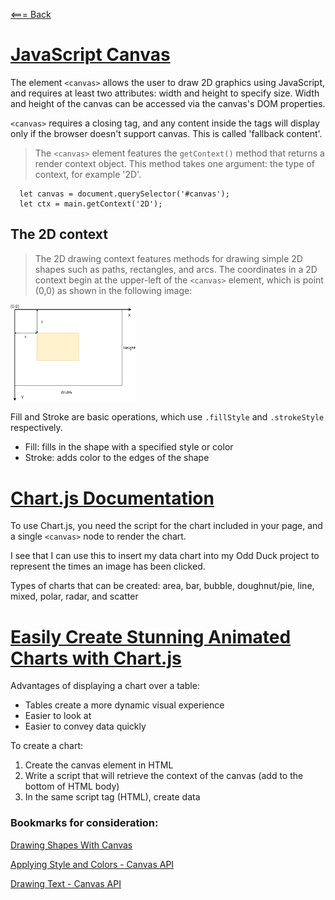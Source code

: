 [<=== Back](/README.md)

# [JavaScript Canvas](https://www.javascripttutorial.net/web-apis/javascript-canvas/)

The element `<canvas>` allows the user to draw 2D graphics using JavaScript, and requires at least two attributes: width and height to specify size. Width and height of the canvas can be accessed via the canvas's DOM properties.

`<canvas>` requires a closing tag, and any content inside the tags will display only if the browser doesn't support canvas. This is called 'fallback content'.

> The `<canvas>` element features the `getContext()` method that returns a render context object. This method takes one argument: the type of context, for example '2D'.

```
  let canvas = document.querySelector('#canvas');
  let ctx = main.getContext('2D');
```

## The 2D context

> The 2D drawing context features methods for drawing simple 2D shapes such as paths, rectangles, and arcs. The coordinates in a 2D context begin at the upper-left of the `<canvas>` element, which is point (0,0) as shown in the following image:

<img src="img/JavaScript-Canvas.png" alt="2D plane" width="200"/>

Fill and Stroke are basic operations, which use `.fillStyle` and `.strokeStyle` respectively.
- Fill: fills in the shape with a specified style or color
- Stroke: adds color to the edges of the shape

# [Chart.js Documentation](https://www.chartjs.org/docs/latest/)

To use Chart.js, you need the script for the chart included in your page, and a single `<canvas>` node to render the chart.

I see that I can use this to insert my data chart into my Odd Duck project to represent the times an image has been clicked. 

Types of charts that can be created: area, bar, bubble, doughnut/pie, line, mixed, polar, radar, and scatter

# [Easily Create Stunning Animated Charts with Chart.js](https://www.webdesignerdepot.com/2013/11/easily-create-stunning-animated-charts-with-chart-js/)

Advantages of displaying a chart over a table:
- Tables create a more dynamic visual experience
- Easier to look at
- Easier to convey data quickly

To create a chart:
1. Create the canvas element in HTML
2. Write a script that will retrieve the context of the canvas (add to the bottom of HTML body)
3. In the same script tag (HTML), create data

### Bookmarks for consideration:

[Drawing Shapes With Canvas](https://developer.mozilla.org/en-US/docs/Web/API/Canvas_API/Tutorial/Drawing_shapes)

[Applying Style and Colors - Canvas API](https://developer.mozilla.org/en-US/docs/Web/API/Canvas_API/Tutorial/Applying_styles_and_colors)

[Drawing Text - Canvas API](https://developer.mozilla.org/en-US/docs/Web/API/Canvas_API/Tutorial/Drawing_text)